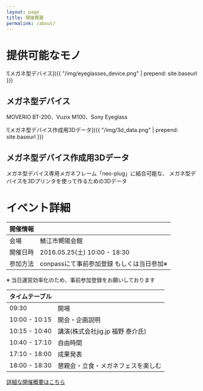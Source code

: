 ```yaml
---
layout: page
title: 開催概要
permalink: /about/
---
```


# 提供可能なモノ

![メガネ型デバイス]({{ "/img/eyeglasses_device.png" | prepend: site.baseurl }})

## メガネ型デバイス

MOVERIO BT-200、Vuzix M100、Sony Eyeglass


![メガネ型デバイス作成用3Dデータ]({{ "/img/3d_data.png" | prepend: site.baseurl }})

## メガネ型デバイス作成用3Dデータ

メガネ型デバイス専用メガネフレーム「neo-plug」に結合可能な、
メガネ型デバイスを3Dプリンタを使って作るための3Dデータ

# イベント詳細

| 開催情報 | |
| --- | --- |
| 会場 | 鯖江市嚮陽会館 |
| 開催日時 | 2016.05.25(土) 10:00 - 18:30 |
| 参加方法 | conpassにて事前参加登録  もしくは当日参加※ |

※ 当日運営効率化のため、事前参加登録をお願いしております

| タイムテーブル | |
| --- | --- |
| 09:30 | 開場 |
| 10:00 - 10:15 | 開会・企画説明 |
| 10:15 - 10:40 | 講演(株式会社jig.jp  福野 泰介氏) |
| 10:40 - 17:10 | 自由時間 |
| 17:10 - 18:00 | 成果発表 |
| 18:00 - 18:30 | 懇親会・立食・メガネフェスを楽しむ |

<p class="detail_link">
  <a href="{{ "/about/" | prepend: site.baseurl }}">
    詳細な開催概要はこちら
  </a>
</p>

